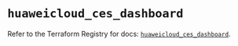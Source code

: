 # `huaweicloud_ces_dashboard`

Refer to the Terraform Registry for docs: [`huaweicloud_ces_dashboard`](https://registry.terraform.io/providers/huaweicloud/huaweicloud/1.71.1/docs/resources/ces_dashboard).
